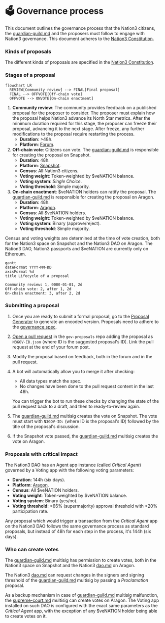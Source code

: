 # 🗳 Governance process

This document outlines the governance process that the Nation3 citizens, the [guardian-guild.md](../guilds/guardian-guild.md "mention") and the proposers must follow to engage with Nation3 governance. This document adheres to the [Nation3 Constitution](https://linked.md/v?u=ipfs://bafybeidfupkrpzch3gwryqnaevratjc2nabhfoibygn5mmdpaylzbmajqu/Constitution.linked.md).

### Kinds of proposals

The different kinds of proposals are specified in the [Nation3 Constitution](https://linked.md/v?u=https://linked.md/api/github/nation3/law/main/Constitution.linked.md#Meta%20Proposal).

### Stages of a proposal

```mermaid
flowchart LR
  REVIEW[Community review] --> FINAL[Final proposal]
  FINAL --> OFFVOTE[Off-chain vote]
  OFFVOTE --> ONVOTE[On-chain enactment]
```

1. **Community review**: The community provides feedback on a published proposal for the proposer to consider. The proposer must explain how the proposal helps Nation3 advance its North Star metrics. After the minimum duration required for this stage, the proposer can freeze their proposal, advancing it to the next stage. After freeze, any further modifications to the proposal require restarting the process.
   * **Duration**: >48h.
   * **Platform**: [Forum](https://forum.nation3.org).
2. **Off-chain vote**: Citizens can vote. The [guardian-guild.md](../guilds/guardian-guild.md "mention") is responsible for creating the proposal on Snapshot.
   * **Duration**: 48h.
   * **Platform**: [Snapshot](https://snapshot.org/#/nation3.eth).
   * **Census**: All Nation3 citizens.
   * **Voting weight**: Token-weighted by $veNATION balance.
   * **Voting system**: _Single Choice_.
   * **Voting threshold**: Simple majority.
3. **On-chain enactment**: $veNATION holders can ratify the proposal. The [guardian-guild.md](../guilds/guardian-guild.md "mention") is responsible for creating the proposal on Aragon.
   * **Duration**: 48h.
   * **Platform**: [Aragon](https://client.aragon.org/#/nation3/0x92462953792d3e84af56edfc74d93e5885d38cc0/).
   * **Census**: All $veNATION holders.
   * **Voting weight**: Token-weighted by $veNATION balance.
   * **Voting system**: Binary (approve/reject).
   * **Voting threshold**: Simple majority.

Census and voting weights are determined at the time of vote creation, both for the Nation3 space on Snapshot and the Nation3 DAO on Aragon. The Nation3 DAO, Nation3 passports and $veNATION are currently only on Ethereum.

```mermaid
gantt
dateFormat YYYY-MM-DD
axisFormat %d
title Lifecycle of a proposal

Community review: 1, 0000-01-01, 2d
Off-chain vote: 2, after 1, 2d
On-chain enactment: 3, after 2, 2d
```

### Submitting a proposal

1. Once you are ready to submit a formal proposal, go to the [Proposal Generator](https://gov.nation3.org/proposals/create) to generate an encoded version. Proposals need to adhere to the [governance spec](https://github.com/nation3/gov/blob/main/specs/N3GOV-v2.d.ts).
2. [Open a pull request](https://github.com/nation3/gov-proposals/pull/new) in the `gov-proposals` repo adding the proposal as `N3GOV-ID.json` (where ID is the suggested proposal's ID). Link the pull request at the end of your forum post.
3. Modify the proposal based on feedback, both in the forum and in the pull request.
4.  A bot will automatically allow you to merge it after checking:

    * All data types match the spec.
    * No changes have been done to the pull request content in the last 48h.

    You can trigger the bot to run these checks by changing the state of the pull request back to a draft, and then to ready-to-review again.
5. The [guardian-guild.md](../guilds/guardian-guild.md "mention") multisig creates the vote on Snapshot. The vote must start with `N3GOV-ID:` (where ID is the proposal's ID) followed by the title of the proposal's discussion.
6. If the Snapshot vote passed, the [guardian-guild.md](../guilds/guardian-guild.md "mention") multisig creates the vote on Aragon.

### Proposals with critical impact

The Nation3 DAO has an Agent app instance (called _Critical Agent_) governed by a Voting app with the following voting parameters:

* **Duration**: 144h (six days).
* **Platform**: [Aragon](https://client.aragon.org/#/nation3/0xfbad11cb39f62cf5248b2d85e3fb36df99df758e/).
* **Census**: All $veNATION holders.
* **Voting weight**: Token-weighted by $veNATION balance.
* **Voting system**: Binary (yes/no).
* **Voting threshold**: >66% (supermajority) approval threshold with >20% participation rate.

Any proposal which would trigger a transaction from the _Critical Agent_ app on the Nation3 DAO follows the same governance process as standard proposals, but instead of 48h for each step in the process, it's 144h (six days).

### Who can create votes

The [guardian-guild.md](../guilds/guardian-guild.md "mention") multisig has permission to create votes, both in the Nation3 space on Snapshot and the Nation3 [dao.md](dao.md "mention") on Aragon.

The Nation3 [dao.md](dao.md "mention") can request changes in the signers and signing threshold of the [guardian-guild.md](../guilds/guardian-guild.md "mention") multisig by passing a _Proclamation_ proposal.

As a backup mechanism in case of [guardian-guild.md](../guilds/guardian-guild.md "mention") multisig malfunction, the [supreme-court.md](supreme-court.md "mention") multisig can create votes on Aragon. The Voting app installed on such DAO is configured with the exact same parameters as the _Critical Agent_ app, with the exception of any $veNATION holder being able to create votes on it.
